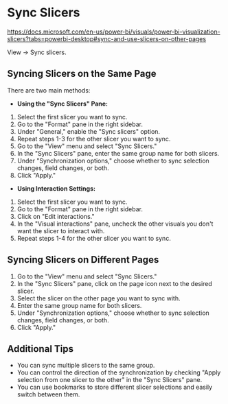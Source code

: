 # Sync Slicers

https://docs.microsoft.com/en-us/power-bi/visuals/power-bi-visualization-slicers?tabs=powerbi-desktop#sync-and-use-slicers-on-other-pages

 View -> Sync slicers.

## Syncing Slicers on the Same Page

There are two main methods:

* **Using the "Sync Slicers" Pane:**
1. Select the first slicer you want to sync.
2. Go to the "Format" pane in the right sidebar.
3. Under "General," enable the "Sync slicers" option.
4. Repeat steps 1-3 for the other slicer you want to sync.
5. Go to the "View" menu and select "Sync Slicers."
6. In the "Sync Slicers" pane, enter the same group name for both slicers.
7. Under "Synchronization options," choose whether to sync selection changes, field changes, or both.
8. Click "Apply."

* **Using Interaction Settings:**
1. Select the first slicer you want to sync.
2. Go to the "Format" pane in the right sidebar.
3. Click on "Edit interactions."
4. In the "Visual interactions" pane, uncheck the other visuals you don't want the slicer to interact with.
5. Repeat steps 1-4 for the other slicer you want to sync.

## Syncing Slicers on Different Pages

1. Go to the "View" menu and select "Sync Slicers."
2. In the "Sync Slicers" pane, click on the page icon next to the desired slicer.
3. Select the slicer on the other page you want to sync with.
4. Enter the same group name for both slicers.
5. Under "Synchronization options," choose whether to sync selection changes, field changes, or both.
6. Click "Apply."

## Additional Tips

* You can sync multiple slicers to the same group.
* You can control the direction of the synchronization by checking "Apply selection from one slicer to the other" in the "Sync Slicers" pane.
* You can use bookmarks to store different slicer selections and easily switch between them.


 
